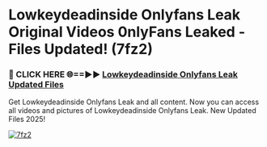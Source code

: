# Lowkeydeadinside Onlyfans Leak Original Videos 0nlyFans Leaked - Files Updated! (7fz2)

<h3>🔴 CLICK HERE 🌐==►► <a href="https://tinyurl.com/4seja8ks" rel="nofollow">Lowkeydeadinside Onlyfans Leak Updated Files</a></h3>

Get Lowkeydeadinside Onlyfans Leak and all content. Now you can access all videos and pictures of Lowkeydeadinside Onlyfans Leak. New Updated Files 2025!

[![7fz2](https://i.imgur.com/EWjZXRe.gif)](https://tinyurl.com/4seja8ks)
